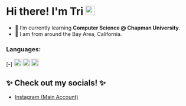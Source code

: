 # Hi there! I'm Tri   <img src="https://user-images.githubusercontent.com/74038190/216120981-b9507c36-0e04-4469-8e27-c99271b45ba5.png" width="25" height="25"/>
- 🌱 I’m currently learning **Computer Science @ Chapman University**.
- 📍 I am from around the Bay Area, California.
### Languages:
[-]   <img src="https://raw.githubusercontent.com/jmnote/z-icons/master/svg/javascript.svg" width="20" height="20"/>   <img src="https://raw.githubusercontent.com/jmnote/z-icons/master/svg/java.svg" width="20" height="20"/>   <img src="https://raw.githubusercontent.com/jmnote/z-icons/master/svg/python.svg" width="20" height="20"/>

## ✨ Check out my socials! ✨
- [Instagram (Main Account)](https://www.instagram.com/troyxblizei/)
